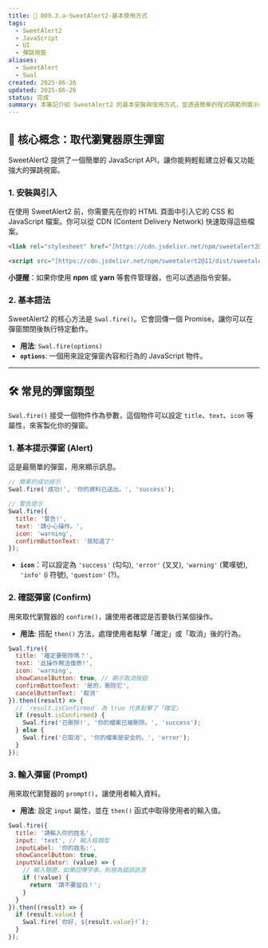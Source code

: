 ```yaml
---
title: 📌 009.3.a-SweetAlert2-基本使用方式
tags:
  - SweetAlert2
  - JavaScript
  - UI
  - 彈跳視窗
aliases:
  - SweetAlert
  - Swal
created: 2025-06-26
updated: 2025-06-26
status: 完成
summary: 本筆記介紹 SweetAlert2 的基本安裝與使用方式，並透過簡單的程式碼範例展示如何建立不同類型的彈跳視窗。
---
```


## 📘 核心概念：取代瀏覽器原生彈窗

SweetAlert2 提供了一個簡單的 JavaScript API，讓你能夠輕鬆建立好看又功能強大的彈跳視窗。

### 1. **安裝與引入**

在使用 SweetAlert2 前，你需要先在你的 HTML 頁面中引入它的 CSS 和 JavaScript 檔案。你可以從 CDN (Content Delivery Network) 快速取得這些檔案。

```html
<link rel="stylesheet" href="[https://cdn.jsdelivr.net/npm/sweetalert2@11/dist/sweetalert2.min.css](https://cdn.jsdelivr.net/npm/sweetalert2@11/dist/sweetalert2.min.css)">

<script src="[https://cdn.jsdelivr.net/npm/sweetalert2@11/dist/sweetalert2.all.min.js](https://cdn.jsdelivr.net/npm/sweetalert2@11/dist/sweetalert2.all.min.js)"></script>
```

**小提醒**：如果你使用 **npm** 或 **yarn** 等套件管理器，也可以透過指令安裝。

### 2. **基本語法**

SweetAlert2 的核心方法是 `Swal.fire()`。它會回傳一個 Promise，讓你可以在彈窗關閉後執行特定動作。

- **用法**: `Swal.fire(options)`
- **`options`**: 一個用來設定彈窗內容和行為的 JavaScript 物件。

---

## 🛠️ 常見的彈窗類型

`Swal.fire()` 接受一個物件作為參數，這個物件可以設定 `title`、`text`、`icon` 等屬性，來客製化你的彈窗。

### 1. **基本提示彈窗 (Alert)**

這是最簡單的彈窗，用來顯示訊息。

```javascript
// 簡單的成功提示
Swal.fire('成功!', '你的資料已送出。', 'success');

// 警告提示
Swal.fire({
  title: '警告!',
  text: '請小心操作。',
  icon: 'warning',
  confirmButtonText: '我知道了'
});
```

- **`icon`**：可以設定為 `'success'` (勾勾), `'error'` (叉叉), `'warning'` (驚嘆號), `'info'` (i 符號), `'question'` (?)。

### 2. **確認彈窗 (Confirm)**

用來取代瀏覽器的 `confirm()`，讓使用者確認是否要執行某個操作。

- **用法**: 搭配 `then()` 方法，處理使用者點擊「確定」或「取消」後的行為。

```javascript
Swal.fire({
  title: '確定要刪除嗎？',
  text: '此操作無法復原!',
  icon: 'warning',
  showCancelButton: true, // 顯示取消按鈕
  confirmButtonText: '是的，刪除它',
  cancelButtonText: '取消'
}).then((result) => {
  // `result.isConfirmed` 為 true 代表點擊了「確定」
  if (result.isConfirmed) {
    Swal.fire('已刪除!', '你的檔案已被刪除。', 'success');
  } else {
    Swal.fire('已取消', '你的檔案是安全的。', 'error');
  }
});
```

### 3. **輸入彈窗 (Prompt)**

用來取代瀏覽器的 `prompt()`，讓使用者輸入資料。

- **用法**: 設定 `input` 屬性，並在 `then()` 函式中取得使用者的輸入值。

```javascript
Swal.fire({
  title: '請輸入你的姓名',
  input: 'text', // 輸入框類型
  inputLabel: '你的姓名:',
  showCancelButton: true,
  inputValidator: (value) => {
    // 輸入驗證，如果回傳字串，則視為錯誤訊息
    if (!value) {
      return '請不要留白！';
    }
  }
}).then((result) => {
  if (result.value) {
    Swal.fire(`你好, ${result.value}!`);
  }
});
```